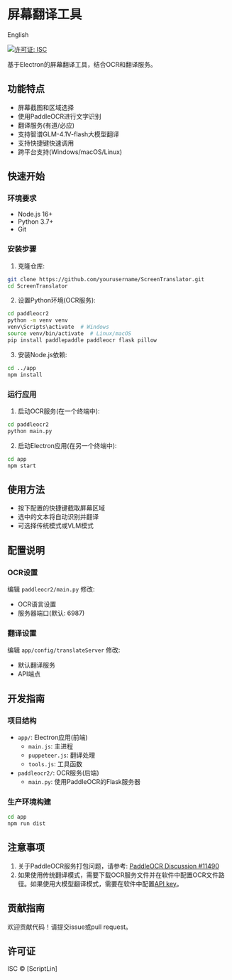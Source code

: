 # 屏幕翻译工具

English

[![许可证: ISC](https://img.shields.io/badge/License-ISC-blue.svg)](https://opensource.org/licenses/ISC)

基于Electron的屏幕翻译工具，结合OCR和翻译服务。

## 功能特点

- 屏幕截图和区域选择
- 使用PaddleOCR进行文字识别
- 翻译服务(有道/必应)
- 支持智谱GLM-4.1V-flash大模型翻译
- 支持快捷键快速调用
- 跨平台支持(Windows/macOS/Linux)

## 快速开始

### 环境要求

- Node.js 16+
- Python 3.7+
- Git

### 安装步骤

1. 克隆仓库:
```bash
git clone https://github.com/yourusername/ScreenTranslator.git
cd ScreenTranslator
```

2. 设置Python环境(OCR服务):
```bash
cd paddleocr2
python -m venv venv
venv\Scripts\activate  # Windows
source venv/bin/activate  # Linux/macOS
pip install paddlepaddle paddleocr flask pillow
```

3. 安装Node.js依赖:
```bash
cd ../app
npm install
```

### 运行应用

1. 启动OCR服务(在一个终端中):
```bash
cd paddleocr2
python main.py
```

2. 启动Electron应用(在另一个终端中):
```bash
cd app
npm start
```

## 使用方法

- 按下配置的快捷键截取屏幕区域
- 选中的文本将自动识别并翻译
- 可选择传统模式或VLM模式

## 配置说明

### OCR设置

编辑 `paddleocr2/main.py` 修改:
- OCR语言设置
- 服务器端口(默认: 6987)

### 翻译设置

编辑 `app/config/translateServer` 修改:
- 默认翻译服务
- API端点

## 开发指南

### 项目结构

- `app/`: Electron应用(前端)
  - `main.js`: 主进程
  - `puppeteer.js`: 翻译处理
  - `tools.js`: 工具函数
- `paddleocr2/`: OCR服务(后端)
  - `main.py`: 使用PaddleOCR的Flask服务器

### 生产环境构建

```bash
cd app
npm run dist
```

## 注意事项

1. 关于PaddleOCR服务打包问题，请参考: [PaddleOCR Discussion #11490](https://github.com/PaddlePaddle/PaddleOCR/discussions/11490)
2. 如果使用传统翻译模式，需要下载OCR服务文件并在软件中配置OCR文件路径。如果使用大模型翻译模式，需要在软件中配置[API key](https://bigmodel.cn/console/overview)。

## 贡献指南

欢迎贡献代码！请提交issue或pull request。

## 许可证

ISC © [ScriptLin]
